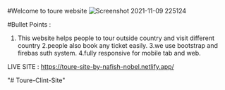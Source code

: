 #Welcome to toure website
![Screenshot 2021-11-09 225124](https://user-images.githubusercontent.com/86622356/140968886-04ddb425-2374-40ae-b774-3e18c4f01bce.png)


#Bullet Points :

1. This website helps people to tour outside country  and visit different country
2.people also book any ticket easily.
3.we use bootstrap and firebas suth system. 
4.fully responsive for mobile tab and web.

LIVE SITE : https://toure-site-by-nafish-nobel.netlify.app/

"# Toure-Clint-Site" 
